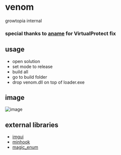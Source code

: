 # venom
growtopia internal

### special thanks to [aname](https://www.youtube.com/@aname0) for VirtualProtect fix

## usage
* open solution
* set mode to release
* build all
* go to build folder
* drop venom.dll on top of loader.exe

## image
![image](https://user-images.githubusercontent.com/73388513/224387308-44d0e2e8-0bfb-4fac-a75c-500631385fa5.png)

## external libraries
* [imgui](https://github.com/ocornut/imgui)
* [minhook](https://github.com/TsudaKageyu/minhook)
* [magic_enum](https://github.com/Neargye/magic_enum)
